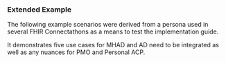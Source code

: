 ### Extended Example

The following example scenarios were derived from a persona used in several FHIR Connectathons as a means to test the implementation guide.

It demonstrates five use cases for MHAD and AD need to be integrated as well as any nuances for PMO and Personal ACP.